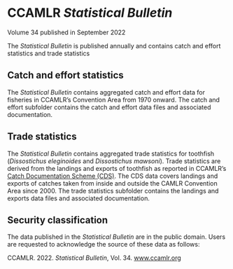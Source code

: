 # CCAMLR *Statistical Bulletin*

Volume 34 published in September 2022

The *Statistical Bulletin* is published annually and contains catch and effort statistics and trade statistics

## Catch and effort statistics

The *Statistical Bulletin* contains aggregated catch and effort data for fisheries in CCAMLR’s Convention Area from 1970 onward. The catch and effort subfolder contains the catch and effort data files and associated documentation.

## Trade statistics

The *Statistical Bulletin* contains aggregated trade statistics for toothfish (*Dissostichus eleginoides* and *Dissostichus mawsoni*). Trade statistics are derived from the landings and exports of toothfish as reported in CCAMLR’s [Catch Documentation Scheme (CDS)](https://www.ccamlr.org/en/compliance/catch-documentation-scheme-cds). The CDS data covers landings and exports of catches taken from inside and outside the CAMLR Convention Area since 2000. The trade statistics subfolder contains the landings and exports data files and associated documentation.

## Security classification

The data published in the *Statistical Bulletin* are in the public domain. Users are requested to acknowledge the source of these data as follows:

CCAMLR.  2022.  *Statistical Bulletin*, Vol. 34.  www.ccamlr.org

